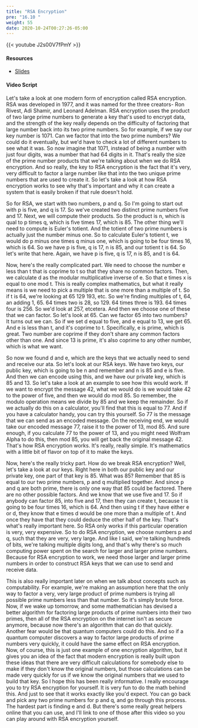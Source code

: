 ```yaml
---
title: "RSA Encryption"
pre: "16.10 "
weight: 55
date: 2020-10-24T00:27:26-05:00
---
```


{{< youtube J2s00V7fPmY >}}


#### Resources
* [Slides](../slides/22-Cryptography.pdf)

#### Video Script

Let's take a look at one modern form of encryption called RSA encryption. RSA was developed in 1977, and it was named for the three creators- Ron Rivest, Adi Shamir, and Leonard Adelman. RSA encryption uses the product of two large prime numbers to generate a key that's used to encrypt data, and the strength of the key really depends on the difficulty of factoring that large number back into its two prime numbers. So for example, if we say our key number is 1071. Can we factor that into the two prime numbers? We could do it eventually, but we'd have to check a lot of different numbers to see what it was. So now imagine that 1071, instead of being a number with just four digits, was a number that had 64 digits in it. That's really the size of the prime number products that we're talking about when we do RSA encryption. And so really, the key to RSA encryption is the fact that it's very, very difficult to factor a large number like that into the two unique prime numbers that are used to create it. So let's take a look at how RSA encryption works to see why that's important and why it can create a system that is easily broken if that rule doesn't hold. 

So for RSA, we start with two numbers, p and q. So I'm going to start out with p is five, and q is 17. So we've created two distinct prime numbers five and 17. Next, we will compute their products. So the product is n, which is qual to p times q, which is five times 17, which is 85. The other thing we'll need to compute is Euler's totient. And the totient of two prime numbers is actually just the number minus one. So to calculate Euler's totient t, we would do p minus one times q minus one, which is going to be four times 16, which is 64. So we have p is five, q is 17, n is 85, and our totient t is 64. So let's write that here. Again, we have p is five, q is 17, n is 85, and t is 64. 

Now, here's the really complicated part. We need to choose the number e less than t that is coprime to t so that they share no common factors. Then, we calculate d as the modular multiplicative inverse of e. So that e times x is equal to one mod t. This is really complex mathematics, but what it really means is we need to pick a multiple that is one more than a multiple of t. So if t is 64, we're looking at 65 129 193, etc. So we're finding multiples of t, 64, an adding 1, 65. 64 times two is 28, so 129. 64 times three is 193. 64 times four is 256. So we'd look at 257, etcetera. And then we choose one of these that we can factor. So let's look at 65. Can we factor 65 into two numbers? It turns out we can. So if we set d equal to five, and e equal to 13, we get 65. And e is less than t, and it's coprime to t. Specifically, e is prime, which is great. Two number are coprime if they don't share any common factors other than one. And since 13 is prime, it's also coprime to any other number, which is what we want. 

So now we found d and e, which are the keys that we actually need to send and receive our ata. So let's look at our RSA keys. We have two keys, our public key, which is going to be n and remember and n is 85 and e is five. And then we can encode using this, and we have our private key, which is 85 and 13. So let's take a look at an example to see how this would work. If we want to encrypt the message 42, what we would do is we would take 42 to the power of five, and then we would do mod 85. So remember, the modulo operation means we divide by 85 and we keep the remainder. So if we actually do this on a calculator, you'll find that this is equal to 77. And if you have a calculator handy, you can try this yourself. So 77 is the message that we can send as an encoded message. On the receiving end, we would take our encoded message 77, raise it to the power of 13, mod 85. And sure enough, if you calculate 77 to the power of 13, and you might need Wolfram Alpha to do this, then mod 85, you will get back the original message 42. That's how RSA encryption works. It's really, really simple. It's mathematics with a little bit of flavor on top of it to make the keys. 

Now, here's the really tricky part. How do we break RSA encryption? Well, let's take a look at our keys. Right here in both our public key and our private key, one part of that key is 85. What was 85? Remember that 85 is equal to our two prime numbers, p and q multiplied together. And since p and q are both prime, there is only one way that 85 could be factored. There are no other possible factors. And we know that we use five and 17. So if anybody can factor 85, into five and 17, then they can create t, because t is going to be four times 16, which is 64. And then using t if they have either e or d, they know that e times d would be one more than a multiple of t. And once they have that they could deduce the other half of the key. That's what's really important here. So RSA only works if this particular operation is very, very expensive. So to do RSA encryption, we choose numbers p and q, such that they are very, very large. And like I said, we're talking hundreds of bits, we're talking multiple digits long, and that's why there's so much computing power spent on the search for larger and larger prime numbers. Because for RSA encryption to work, we need those larger and larger prime numbers in order to construct RSA keys that we can use to send and receive data. 

This is also really important later on when we talk about concepts such as computability. For example, we're making an assumption here that the only way to factor a very, very large product of prime numbers is trying all possible prime numbers less than that number. So it's simply brute force. Now, if we wake up tomorrow, and some mathematician has devised a better algorithm for factoring large products of prime numbers into their two primes, then all of the RSA encryption on the internet isn't as secure anymore, because now there's an algorithm that can do that quickly. Another fear would be that quantum computers could do this. And so if a quantum computer discovers a way to factor large products of prime numbers very quickly, it could have the same effect on RSA encryption. Now, of course, this is just one example of one encryption algorithm, but it gives you an idea of the fact that modern encryption is really built upon these ideas that there are very difficult calculations for somebody else to make if they don't know the original numbers, but those calculations can be made very quickly for us if we know the original numbers that we used to build that key. So I hope this has been really informative. I really encourage you to try RSA encryption for yourself. It is very fun to do the math behind this. And just to see that it works exactly like you'd expect. You can go back and pick any two prime numbers for p and q, and go through this process. The hardest part is finding e and d. But there's some really great helpers online that you can use, and I'll link to one of those after this video so you can play around with RSA encryption yourself.